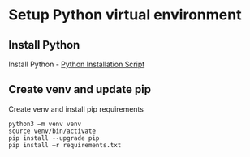 # Setup Python virtual environment

## Install Python

Install Python - [Python Installation Script](InstallPython.sh)


## Create venv and update pip

Create venv and install pip requirements

```
python3 –m venv venv
source venv/bin/activate
pip install --upgrade pip
pip install –r requirements.txt
```